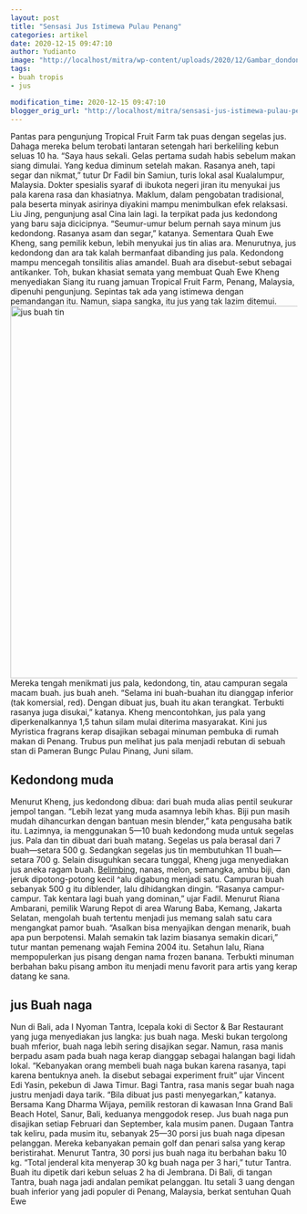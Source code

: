 ```yaml
---
layout: post
title: "Sensasi Jus Istimewa Pulau Penang"
categories: artikel
date: 2020-12-15 09:47:10
author: Yudianto
image: "http://localhost/mitra/wp-content/uploads/2020/12/Gambar_dondong_1024x681.jpg"
tags:
- buah tropis
- jus

modification_time: 2020-12-15 09:47:10
blogger_orig_url: "http://localhost/mitra/sensasi-jus-istimewa-pulau-penang.html"
---
```


Pantas para pengunjung Tropical Fruit Farm tak puas dengan segelas jus. Dahaga mereka belum terobati lantaran setengah hari berkeliling kebun seluas 10 ha. “Saya haus sekali. Gelas pertama sudah habis sebelum makan siang dimulai. Yang kedua diminum setelah makan. Rasanya aneh, tapi segar dan nikmat,” tutur Dr Fadil bin Samiun, turis lokal asal Kualalumpur, Malaysia. Dokter spesialis syaraf di ibukota negeri jiran itu menyukai jus pala karena rasa dan khasiatnya. Maklum, dalam pengobatan tradisional, pala beserta minyak asirinya diyakini mampu menimbulkan efek relaksasi.
Liu Jing, pengunjung asal Cina lain lagi. Ia terpikat pada jus kedondong yang baru saja dicicipnya. “Seumur-umur belum pernah saya minum jus kedondong. Rasanya asam dan segar,” katanya. Sementara Quah Ewe Kheng, sang pemilik kebun, lebih menyukai jus tin alias ara. Menurutnya, jus kedondong dan ara tak kalah bermanfaat dibanding jus pala. Kedondong mampu mencegah tonsilitis alias amandel. Buah ara disebut-sebut sebagai antikanker.
Toh, bukan khasiat semata yang membuat Quah Ewe Kheng menyediakan Siang itu ruang jamuan Tropical Fruit Farm, Penang, Malaysia, dipenuhi pengunjung.
Sepintas tak ada yang istimewa dengan pemandangan itu. Namun, siapa sangka, itu jus yang tak lazim ditemui.
<a href="http://127.0.0.1/mitra/wp-content/uploads/2020/12/Gambar_juice_852x768.jpg"><img class="alignleft wp-image-2890 size-full" src="http://127.0.0.1/mitra/wp-content/uploads/2020/12/Gambar_juice_852x768.jpg" alt="jus buah tin" width="724" height="653" /></a>Mereka tengah menikmati jus pala, kedondong, tin, atau campuran segala macam buah. jus buah aneh. “Selama ini buah-buahan itu dianggap inferior (tak komersial, red). Dengan dibuat jus, buah itu akan terangkat. Terbukti rasanya juga disukai,” katanya.
Kheng mencontohkan, jus pala yang diperkenalkannya 1,5 tahun silam mulai diterima masyarakat. Kini jus Myristica fragrans kerap disajikan sebagai minuman pembuka di rumah makan di Penang. Trubus pun melihat jus pala menjadi rebutan di sebuah stan di Pameran Bungc Pulau Pinang, Juni silam.
<h2 id="Kedondong">Kedondong muda</h2>
Menurut Kheng, jus kedondong dibua: dari buah muda alias pentil seukurar jempol tangan. “Lebih lezat yang muda asamnya lebih khas. Biji pun masih mudah dihancurkan dengan bantuan mesin blender,” kata pengusaha batik itu. Lazimnya, ia menggunakan 5—10 buah kedondong muda untuk segelas jus. Pala dan tin dibuat dari buah matang. Segelas us pala berasal dari 7 buah—setara 500 g. Sedangkan segelas jus tin membutuhkan 11 buah—setara 700 g.
Selain disuguhkan secara tunggal, Kheng juga menyediakan jus aneka ragam buah. <a class="wpil_keyword_link " href="http://127.0.0.1/mitra/topik/belimbing"  title="Belimbing" data-wpil-keyword-link="linked">Belimbing</a>, nanas, melon, semangka, ambu biji, dan jeruk dipotong-potong kecil ^alu digabung menjadi satu. Campuran buah sebanyak 500 g itu diblender, lalu dihidangkan dingin. “Rasanya campur-campur. Tak kentara lagi buah yang dominan,” ujar Fadil.
Menurut Riana Ambarani, pemilik Warung Repot di area Warung Baba, Kemang, Jakarta Selatan, mengolah buah tertentu menjadi jus memang salah satu cara mengangkat pamor buah. “Asalkan bisa menyajikan dengan menarik, buah apa pun berpotensi. Malah semakin tak lazim biasanya semakin dicari,” tutur mantan pemenang wajah Femina 2004 itu. Setahun lalu, Riana mempopulerkan jus pisang dengan nama frozen banana. Terbukti minuman berbahan baku pisang ambon itu menjadi menu favorit para artis yang kerap datang ke sana.
<h2 id="naga">jus Buah naga</h2>
Nun di Bali, ada I Nyoman Tantra, Icepala koki di Sector &amp; Bar Restaurant yang juga menyediakan jus langka: jus buah naga. Meski bukan tergolong buah mferior, buah naga lebih sering disajikan segar. Namun, rasa manis berpadu asam pada buah naga kerap dianggap sebagai halangan bagi lidah lokal. “Kebanyakan orang membeli buah naga bukan karena rasanya, tapi karena bentuknya aneh. Ia disebut sebagai experiment fruit” ujar Vincent Edi Yasin, pekebun di Jawa Timur.
Bagi Tantra, rasa manis segar buah naga justru menjadi daya tarik. “Bila dibuat jus pasti menyegarkan,” katanya. Bersama Kang Dharma Wijaya, pemilik restoran di kawasan Inna Grand Bali Beach Hotel, Sanur, Bali, keduanya menggodok resep. Jus buah naga pun disajikan setiap Februari dan September, kala musim panen. Dugaan Tantra tak keliru, pada musim itu, sebanyak 25—30 porsi jus buah naga dipesan pelanggan. Mereka kebanyakan pemain golf dan penari salsa yang kerap beristirahat.
Menurut Tantra, 30 porsi jus buah naga itu berbahan baku 10 kg. “Total jenderal kita menyerap 30 kg buah naga per 3 hari,” tutur Tantra. Buah itu dipetik dari kebun seluas 2 ha di Jembrana. Di Bali, di tangan Tantra, buah naga jadi andalan pemikat pelanggan. Itu setali 3 uang dengan buah inferior yang jadi populer di Penang, Malaysia, berkat sentuhan Quah Ewe
